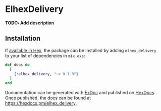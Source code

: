 # ElhexDelivery

**TODO: Add description**

## Installation

If [available in Hex](https://hex.pm/docs/publish), the package can be installed
by adding `elhex_delivery` to your list of dependencies in `mix.exs`:

```elixir
def deps do
  [
    {:elhex_delivery, "~> 0.1.0"}
  ]
end
```

Documentation can be generated with [ExDoc](https://github.com/elixir-lang/ex_doc)
and published on [HexDocs](https://hexdocs.pm). Once published, the docs can
be found at <https://hexdocs.pm/elhex_delivery>.

